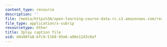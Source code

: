 ```yaml
---
content_type: resource
description: ''
file: /media/https%3A/open-learning-course-data-rc.s3.amazonaws.com/res-8-007-cosmic-origin-of-the-chemical-elements-fall-2019/dda98fa8bfc9516895e6a96e12d3c0af_QTJuzevTGkQ.vtt
file_type: application/x-subrip
resourcetype: Other
title: 3play caption file
uid: dda98fa8-bfc9-5168-95e6-a96e12d3c0af
---
```

